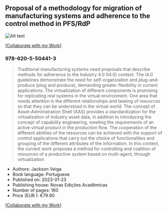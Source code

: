 ## Proposal of a methodology for migration of manufacturing systems and adherence to the control method in PFS/RdP

![Alt text](/ebookveiga.jpg "E-Book Veiga")

[[Collaborate with my Work](https://www.morebooks.shop/shop-ui/shop/book-launch-offer/bbf389af750628525a85771c00cda24594a2e3db)]

### 978-620-5-50441-3
>Traditional manufacturing systems need proposals that describe methods for adherence to the Industry 4.0 (I4.0) context. The I4.0 guidelines demonstrate the need for self-organization and plug-and-produce (plug and produce), demanding greater flexibility in current applications. The virtualization of different components is promising for replicating real systems in the virtual environment. One area that needs attention is the different relationships and tasking of resources so that they can be understood in the virtual world. The concept of Asset-Administration Shell (AAS) provides a standardization for the virtualization of industry asset data, in addition to introducing the concept of capability engineering, meeting the requirements of an active virtual product in the production flow. The cooperation of the different abilities of the resources can be achieved with the support of control applications that carry out the choice of functionalities and grouping of the different attributes of the information. In this context, the current work proposes a method for controlling and coalition of resources of a productive system based on multi-agent, through virtualization

* Authors: Jackson Veiga
* Book language: Portuguese
* Published on: 2023-01-23
* Publishing house: Novas Edições Acadêmicas
* Number of pages: 160
* Price (EUR ): €79.90

[[Collaborate with my Work](https://www.morebooks.shop/shop-ui/shop/book-launch-offer/bbf389af750628525a85771c00cda24594a2e3db)]


